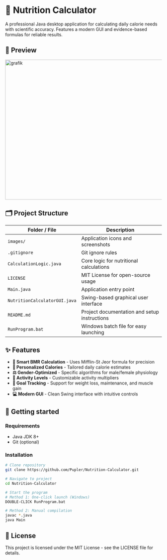 # 🍎 Nutrition Calculator

A professional Java desktop application for calculating daily calorie needs with scientific accuracy. Features a modern GUI and evidence-based formulas for reliable results.


## 📸 Preview

<img width="692" height="449" alt="grafik" src="https://github.com/user-attachments/assets/db55d134-2b98-41f9-88d0-e280a96afa83" />

## 🗂 Project Structure

| Folder / File | Description |
|----------------|-------------|
| `images/` | Application icons and screenshots |
| `.gitignore` | Git ignore rules |
| `CalculationLogic.java` | Core logic for nutritional calculations |
| `LICENSE` | MIT License for open-source usage |
| `Main.java` | Application entry point |
| `NutritionCalculatorGUI.java` | Swing-based graphical user interface |
| `README.md` | Project documentation and setup instructions |
| `RunProgram.bat` | Windows batch file for easy launching |

## ✨ Features

- **🧮 Smart BMR Calculation** - Uses Mifflin-St Jeor formula for precision
- **🎯 Personalized Calories** - Tailored daily calorie estimates  
- **⚖️ Gender-Optimized** - Specific algorithms for male/female physiology
- **🏃 Activity Levels** - Customizable activity multipliers
- **🎯 Goal Tracking** - Support for weight loss, maintenance, and muscle gain
- **💻 Modern GUI** - Clean Swing interface with intuitive controls

## 🚀 Getting started

### Requirements
- Java JDK 8+
- Git (optional)

### Installation
```bash
# Clone repository
git clone https://github.com/Pupler/Nutrition-Calculator.git

# Navigate to project
cd Nutrition-Calculator

# Start the program
# Method 1: One-click launch (Windows)
DOUBLE-CLICK RunProgram.bat

# Method 2: Manual compilation
javac *.java
java Main
```

## 📄 License

This project is licensed under the MIT License - see the LICENSE file for details.
